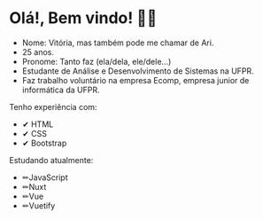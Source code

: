 

<h1> Olá!, Bem vindo! 🐱‍🐉 </h1> 
<ul>
<li>Nome: Vitória, mas também pode me chamar de Ari.</li>
<li> 25 anos. </li>
<li>Pronome: Tanto faz (ela/dela, ele/dele...) </li>
<li>Estudante de Análise e Desenvolvimento de Sistemas na UFPR.</li>
<li>Faz trabalho voluntário na empresa Ecomp, empresa junior de informática da UFPR.</li>
</ul>
<p>Tenho experiência com:</p>
<ul>
<li>✔ HTML</li>
<li> ✔ CSS</li>
<li> ✔ Bootstrap</li>
 </ul>
<p>Estudando atualmente:</p>
<ul>
<li> ✏JavaScript</li>
<li> ✏Nuxt</li>
<li> ✏Vue</li>
<li> ✏Vuetify</li> 
</ul></p> 
